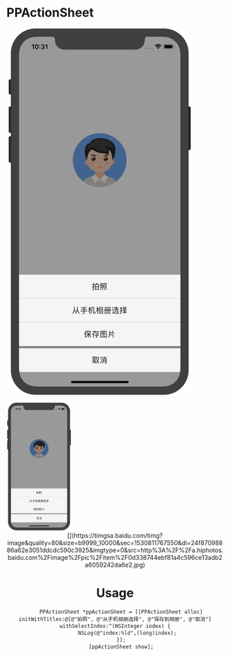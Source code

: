 # PPActionSheet
![](https://github.com/royblog/PPActionSheet/blob/master/Source/snapshoot.jpeg)

<img src="https://github.com/royblog/PPActionSheet/blob/master/Source/snapshoot.jpeg" width = 30% height = 30% div align=“middle”/>

<div align=center>[](https://timgsa.baidu.com/timg?image&quality=80&size=b9999_10000&sec=1530811767550&di=24f87098886a62e3051ddcdc590c3925&imgtype=0&src=http%3A%2F%2Fa.hiphotos.baidu.com%2Fimage%2Fpic%2Fitem%2F0d338744ebf81a4c596ce13adb2a6059242da6e2.jpg)


# Usage
```
    PPActionSheet *ppActionSheet = [[PPActionSheet alloc] initWithTitles:@[@"拍照", @"从手机相册选择", @"保存到相册", @"取消"] withSelectIndex:^(NSInteger index) {
        NSLog(@"index:%ld",(long)index);
    }];
    [ppActionSheet show];
```
